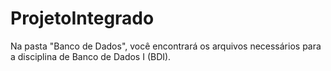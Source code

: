 # ProjetoIntegrado
Na pasta "Banco de Dados", você encontrará os arquivos necessários para a disciplina de Banco de Dados I (BDI). 
